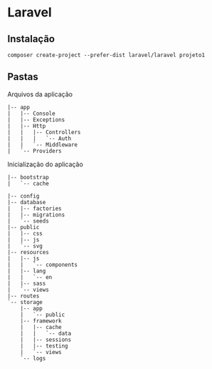 # Laravel

## Instalação
```shell
composer create-project --prefer-dist laravel/laravel projeto1
```
## Pastas

Arquivos da aplicação
```
|-- app
|   |-- Console
|   |-- Exceptions
|   |-- Http
|   |   |-- Controllers
|   |   |   `-- Auth
|   |   `-- Middleware
|   `-- Providers
```

Inicialização do aplicação
```
|-- bootstrap
|   `-- cache
```

```
|-- config
|-- database
|   |-- factories
|   |-- migrations
|   `-- seeds
|-- public
|   |-- css
|   |-- js
|   `-- svg
|-- resources
|   |-- js
|   |   `-- components
|   |-- lang
|   |   `-- en
|   |-- sass
|   `-- views
|-- routes
`-- storage
    |-- app
    |   `-- public
    |-- framework
    |   |-- cache
    |   |   `-- data
    |   |-- sessions
    |   |-- testing
    |   `-- views
    `-- logs
```
